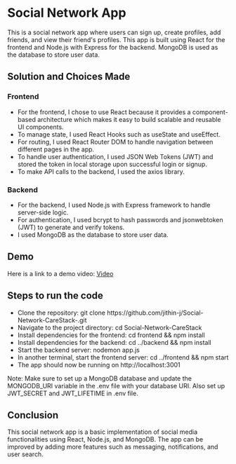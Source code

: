 <h1>Social Network App</h1>
This is a social network app where users can sign up, create profiles, add friends, and view their friend's profiles. This app is built using React for the frontend and Node.js with Express for the backend. MongoDB is used as the database to store user data.

<h2>Solution and Choices Made</h2>
<h3>Frontend</h3>
<ul>
    <li>For the frontend, I chose to use React because it provides a component-based architecture which makes it easy to build scalable and reusable UI components.</li>
    <li>To manage state, I used React Hooks such as useState and useEffect.</li>
    <li>For routing, I used React Router DOM to handle navigation between different pages in the app.</li>
    <li>To handle user authentication, I used JSON Web Tokens (JWT) and stored the token in local storage upon successful login or signup.</li>
    <li>To make API calls to the backend, I used the axios library.</li>
    </ul>
    <h3>Backend</h3>
    <ul>
    <li>For the backend, I used Node.js with Express framework to handle server-side logic.</li>
    <li>For authentication, I used bcrypt to hash passwords and jsonwebtoken (JWT) to generate and verify tokens.</li>
    <li>I used MongoDB as the database to store user data.</li>
</ul>

<h2>Demo</h2>
Here is a link to a demo video: <a href="https://www.loom.com/share/67c05aef1a814fe1956420680f905f43">Video</a>

<h2>Steps to run the code</h2>
<ul>
    <li>Clone the repository: git clone https://github.com/jithin-j/Social-Network-CareStack-.git</li>
    <li>Navigate to the project directory: cd Social-Network-CareStack</li>
    <li>Install dependencies for the frontend: cd frontend && npm install</li>
    <li>Install dependencies for the backend: cd ../backend && npm install</li>
    <li>Start the backend server: nodemon app.js</li>
    <li>In another terminal, start the frontend server: cd ../frontend && npm start</li>
    <li>The app should now be running on http://localhost:3001</li>
</ul>
Note: Make sure to set up a MongoDB database and update the MONGODB_URI variable in the .env file with your database URI. Also set up JWT_SECRET and JWT_LIFETIME in .env file.

<h2>Conclusion</h2>
This social network app is a basic implementation of social media functionalities using React, Node.js, and MongoDB. The app can be improved by adding more features such as messaging, notifications, and user search.
